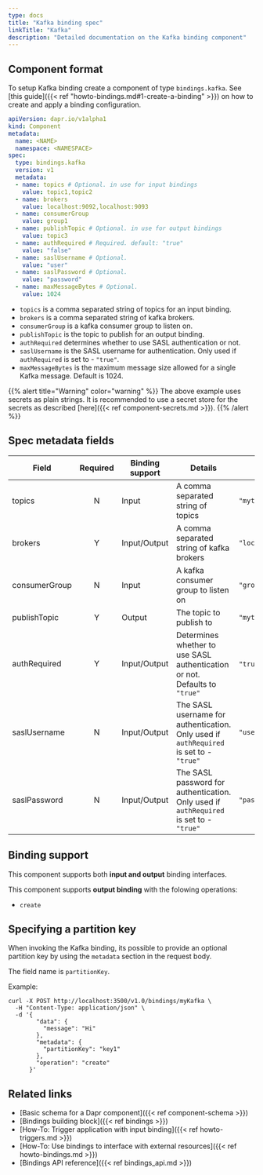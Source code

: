```yaml
---
type: docs
title: "Kafka binding spec"
linkTitle: "Kafka"
description: "Detailed documentation on the Kafka binding component"
---
```


## Component format

To setup Kafka binding create a component of type `bindings.kafka`. See [this guide]({{< ref "howto-bindings.md#1-create-a-binding" >}}) on how to create and apply a binding configuration.


```yaml
apiVersion: dapr.io/v1alpha1
kind: Component
metadata:
  name: <NAME>
  namespace: <NAMESPACE>
spec:
  type: bindings.kafka
  version: v1
  metadata:
  - name: topics # Optional. in use for input bindings
    value: topic1,topic2
  - name: brokers
    value: localhost:9092,localhost:9093
  - name: consumerGroup
    value: group1
  - name: publishTopic # Optional. in use for output bindings
    value: topic3
  - name: authRequired # Required. default: "true"
    value: "false"
  - name: saslUsername # Optional.
    value: "user"
  - name: saslPassword # Optional.
    value: "password"
  - name: maxMessageBytes # Optional.
    value: 1024
```

- `topics` is a comma separated string of topics for an input binding.
- `brokers` is a comma separated string of kafka brokers.
- `consumerGroup` is a kafka consumer group to listen on.
- `publishTopic` is the topic to publish for an output binding.
- `authRequired` determines whether to use SASL authentication or not.
- `saslUsername` is the SASL username for authentication. Only used if `authRequired` is set to - `"true"`.
- `maxMessageBytes` is the maximum message size allowed for a single Kafka message. Default is 1024.

{{% alert title="Warning" color="warning" %}}
The above example uses secrets as plain strings. It is recommended to use a secret store for the secrets as described [here]({{< ref component-secrets.md >}}).
{{% /alert %}}
## Spec metadata fields

| Field              | Required | Binding support |  Details | Example |
|--------------------|:--------:|------------|-----|---------|
| topics | N | Input | A comma separated string of topics | `"mytopic1,topic2"` |
| brokers | Y | Input/Output | A comma separated string of kafka brokers | `"localhost:9092,localhost:9093"` |
| consumerGroup | N | Input | A kafka consumer group to listen on | `"group1"` |
| publishTopic | Y | Output | The topic to publish to | `"mytopic"` |
| authRequired | Y | Input/Output | Determines whether to use SASL authentication or not. Defaults to `"true"` | `"true"`, `"false"` |
| saslUsername | N | Input/Output | The SASL username for authentication. Only used if `authRequired` is set to - `"true"` | `"user"` |
| saslPassword | N | Input/Output | The SASL password for authentication. Only used if `authRequired` is set to - `"true"` | `"password"` |


## Binding support

This component supports both **input and output** binding interfaces. 

This component supports **output binding** with the folowing operations:

- `create`

## Specifying a partition key

When invoking the Kafka binding, its possible to provide an optional partition key by using the `metadata` section in the request body.

The field name is `partitionKey`.

Example:

```shell
curl -X POST http://localhost:3500/v1.0/bindings/myKafka \
  -H "Content-Type: application/json" \
  -d '{
        "data": {
          "message": "Hi"
        },
        "metadata": {
          "partitionKey": "key1"
        },
        "operation": "create"
      }'
```


## Related links

- [Basic schema for a Dapr component]({{< ref component-schema >}})
- [Bindings building block]({{< ref bindings >}})
- [How-To: Trigger application with input binding]({{< ref howto-triggers.md >}})
- [How-To: Use bindings to interface with external resources]({{< ref howto-bindings.md >}})
- [Bindings API reference]({{< ref bindings_api.md >}})
